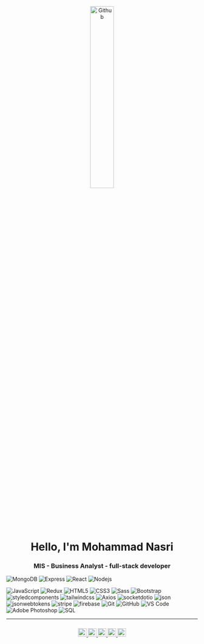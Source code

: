 <div align="center">
<img width="35%" align="center" alt="Github" src="https://user-images.githubusercontent.com/48678280/88862734-4903af80-d201-11ea-968b-9c939d88a37c.gif" />
</div>
<h1 align="center"> Hello, I'm Mohammad Nasri </h1>
<h3 align="center"> MIS - Business Analyst - full-stack developer </h3>

![MongoDB](https://img.shields.io/badge/-MongoDB-black?style=flat-square&logo=mongodb)
![Express](https://img.shields.io/badge/-Express-%23282C34?style=flat-square&logo=express)
![React](https://img.shields.io/badge/-React-%23282C34?style=flat-square&logo=react)
![Nodejs](https://img.shields.io/badge/-Nodejs-black?style=flat-square&logo=Node.js)

![JavaScript](https://img.shields.io/badge/-JavaScript-black?style=flat-square&logo=javascript)
![Redux](https://img.shields.io/badge/-Redux-%23282C34?style=flat-square&logo=redux)
![HTML5](https://img.shields.io/badge/-HTML5-%23E44D27?style=flat-square&logo=html5&logoColor=ffffff)
![CSS3](https://img.shields.io/badge/-CSS3-%231572B6?style=flat-square&logo=css3)
![Sass](https://img.shields.io/badge/-Sass-%23CC6699?style=flat-square&logo=sass&logoColor=ffffff)
![Bootstrap](https://img.shields.io/badge/-Bootstrap-563D7C?style=flat-square&logo=bootstrap)
![styledcomponents](https://img.shields.io/badge/-styledComponents-563D7C?style=flat-square&logo=styledcomponents)
![tailwindcss](https://img.shields.io/badge/-tailwindcss-563D7C?style=flat-square&logo=tailwindcss)
![Axios](https://img.shields.io/badge/-Axios-%23282C34?style=flat-square&logo=axios)
![socketdotio](https://img.shields.io/badge/-socketdotio-%23282C34?style=flat-square&logo=socketdotio)
![json](https://img.shields.io/badge/-json-%23282C34?style=flat-square&logo=json)
![jsonwebtokens](https://img.shields.io/badge/-jsonwebtokens-%23282C34?style=flat-square&logo=jsonwebtokens)
![stripe](https://img.shields.io/badge/-stripe-%23282C34?style=flat-square&logo=stripe)
![firebase](https://img.shields.io/badge/-firebase-%23282C34?style=flat-square&logo=firebase)
![Git](https://img.shields.io/badge/-Git-black?style=flat-square&logo=git)
![GitHub](https://img.shields.io/badge/-GitHub-181717?style=flat-square&logo=github)
![VS Code](http://img.shields.io/badge/-VS%20Code-007ACC?style=flat-square&logo=visual-studio-code)
![Adobe Photoshop](http://img.shields.io/badge/-Abode%20Photoshop-26C9FF?style=flat-square&logo=adobe-photoshop&logoColor=ffffff)
![SQL](https://img.shields.io/badge/-SQL-000000?style=flat&logo=postgresql)

<hr>
<div align="center" style=padding:10px;">
  <a href="https://br.linkedin.com/in/NasrimhdN">
    <img  alt="NasrimhdN LinkdeIn" width="22px" src="https://cdn.jsdelivr.net/npm/simple-icons@3.5.0/icons/linkedin.svg" />
  </a>
  <a href="https://instagram.com/NasrimhdN">
    <img  alt="NasrimhdN Instagram" width="22px" src="https://cdn.jsdelivr.net/npm/simple-icons@3.5.0/icons/instagram.svg" />
  </a>
    <a href="https://facebook.com/NasrimhdN">
    <img  alt="NasrimhdN facebook" width="22px" src="https://cdn.jsdelivr.net/npm/simple-icons@3.5.0/icons/facebook.svg" />
  </a>
    <a href="https://twitter.com/NasriMhdN">
    <img  alt="NasrimhdN twitter" width="22px" src="https://cdn.jsdelivr.net/npm/simple-icons@3.5.0/icons/twitter.svg" />
  </a>
 <a href="mailto:NasrimhdN@gmail.com" >
    <img  alt="GMail" width="22px" src="https://cdn.jsdelivr.net/npm/simple-icons@3.5.0/icons/gmail.svg" />
  </a>
</div>
